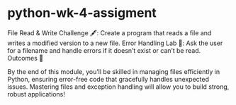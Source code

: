 # python-wk-4-assigment
File Read & Write Challenge 🖋️: Create a program that reads a file and writes a modified version to a new file.
Error Handling Lab 🧪: Ask the user for a filename and handle errors if it doesn’t exist or can’t be read.
Outcomes 🎉

By the end of this module, you’ll be skilled in managing files efficiently in Python, ensuring error-free code that gracefully handles unexpected issues. Mastering files and exception handling will allow you to build strong, robust applications!
